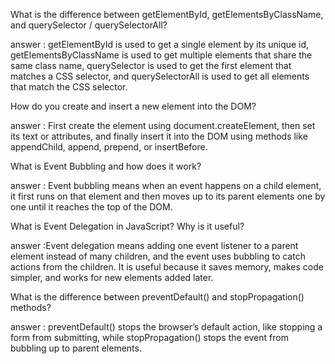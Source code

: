 What is the difference between getElementById, getElementsByClassName, and querySelector / querySelectorAll?

answer : getElementById is used to get a single element by its unique id, getElementsByClassName is used to get multiple elements that share the same class name, querySelector is used to get the first element that matches a CSS selector, and querySelectorAll is used to get all elements that match the CSS selector.

How do you create and insert a new element into the DOM?

answer : First create the element using document.createElement, then set its text or attributes, and finally insert it into the DOM using methods like appendChild, append, prepend, or insertBefore.

What is Event Bubbling and how does it work?

answer : Event bubbling means when an event happens on a child element, it first runs on that element and then moves up to its parent elements one by one until it reaches the top of the DOM.

What is Event Delegation in JavaScript? Why is it useful?

answer :Event delegation means adding one event listener to a parent element instead of many children, and the event uses bubbling to catch actions from the children. It is useful because it saves memory, makes code simpler, and works for new elements added later.

What is the difference between preventDefault() and stopPropagation() methods?

answer : preventDefault() stops the browser’s default action, like stopping a form from submitting, while stopPropagation() stops the event from bubbling up to parent elements.
